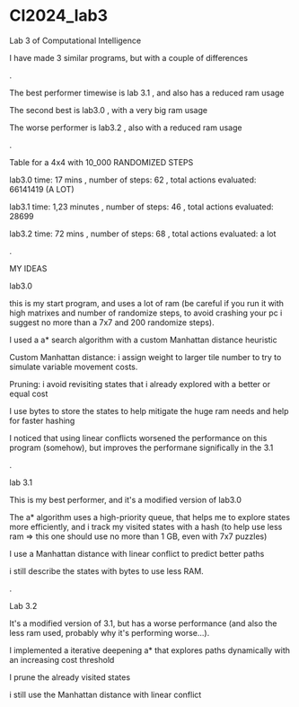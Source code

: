 # CI2024_lab3
Lab 3 of Computational Intelligence


I have made 3 similar programs, but with a couple of differences

.


The best performer timewise is lab 3.1 , and also has a reduced ram usage

The second best is lab3.0  , with a very big ram usage

The worse performer is lab3.2 , also with a reduced ram usage

.


Table for a 4x4 with 10_000 RANDOMIZED STEPS

lab3.0	time: 17 mins , number of steps: 62 , total actions evaluated: 66141419 (A LOT)

lab3.1	time: 1,23 minutes , number of steps: 46 , total actions evaluated: 28699

lab3.2	time: 72 mins , number of steps: 68 , total actions evaluated: a lot

.


MY IDEAS

lab3.0

this is my start program, and uses a lot of ram (be careful if you run it with high matrixes and number of randomize steps, to avoid crashing your pc i suggest no more than a 7x7 and 200 randomize steps).

I used a a* search algorithm with a custom Manhattan distance heuristic

Custom Manhattan distance: i assign weight to larger tile number to try to simulate variable movement costs.

Pruning: i avoid revisiting states that i already explored with a better or equal cost

I use bytes to store the states to help mitigate the huge ram needs and help for faster hashing

I noticed that using linear conflicts worsened the performance on this program (somehow), but improves the performane significally in the 3.1

.



lab 3.1

This is my best performer, and it's a modified version of lab3.0

The a* algorithm uses a high-priority queue, that helps me to explore states more efficiently, and i track my visited states with a hash (to help use less ram => this one should use no more than 1 GB, even with 7x7 puzzles)

I use a Manhattan distance with linear conflict to predict better paths

i still describe the states with bytes to use less RAM.

.


Lab 3.2

It's a modified version of 3.1, but has a worse performance (and also the less ram used, probably why it's performing worse...). 

I implemented a iterative deepening a* that explores paths dynamically with an increasing cost threshold

I prune the already visited states

i still use the Manhattan distance with linear conflict

